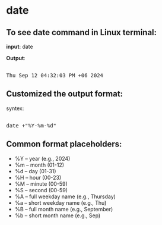 # date

## To see date command in Linux terminal:

<b>input</b>: date

<b>Output</b>: 
<pre>

Thu Sep 12 04:32:03 PM +06 2024
</pre>


## Customized the output format:

syntex:
<pre>

date +"%Y-%m-%d"
</pre>

## Common format placeholders:

+ %Y – year (e.g., 2024)
+ %m – month (01-12)
+ %d – day (01-31)
+ %H – hour (00-23)
+ %M – minute (00-59)
+ %S – second (00-59)
+ %A – full weekday name (e.g., Thursday)
+ %a – short weekday name (e.g., Thu)
+ %B – full month name (e.g., September)
+ %b – short month name (e.g., Sep)